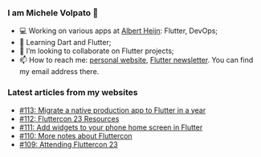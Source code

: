 ### I am Michele Volpato 👋

- 💻 Working on various apps at [Albert Heijn](https://github.com/RoyalAholdDelhaize): Flutter, DevOps;
- 🌱 Learning Dart and Flutter;
- 📱 I’m looking to collaborate on Flutter projects;
- 📫 How to reach me: [personal website](https://volpato.dev), [Flutter newsletter](https://flutternewsletter.volpato.dev). You can find my email address there.

### Latest articles from my websites

<!-- BLOG-POST-LIST:START -->
- [#113: Migrate a native production app to Flutter in a year](https://flutternewsletter.volpato.dev/news/113-migrate-a-native-production-app-to-flutter-in-a-year/)
- [#112: Fluttercon 23 Resources](https://flutternewsletter.volpato.dev/news/112-fluttercon-23-resources/)
- [#111: Add widgets to your phone home screen in Flutter](https://flutternewsletter.volpato.dev/news/111-add-widgets-to-your-home-screen-in-flutter/)
- [#110: More notes about Fluttercon](https://flutternewsletter.volpato.dev/news/110-more-notes-about-fluttercon/)
- [#109: Attending Fluttercon 23](https://flutternewsletter.volpato.dev/news/109-attending-fluttercon-23/)
<!-- BLOG-POST-LIST:END -->
